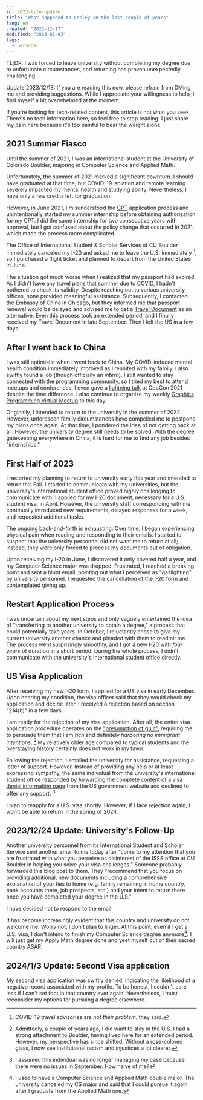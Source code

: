 ```yaml
---
id: 2023-life-update
title: "What happened to Lesley in the last couple of years"
lang: en
created: "2023-12-17"
modified: "2023-01-03"
tags:
  - personal
---
```


TL;DR: I was forced to leave university without completing my degree due to unfortunate circumstances, and returning has proven unexpectedly challenging.

Update 2023/12/18: If you are reading this now, please refrain from DMing me and providing suggestions. While I appreciate your willingness to help, I find myself a bit overwhelmed at the moment.

If you're looking for tech-related content, this article is not what you seek. There's no tech information here, so feel free to stop reading. I just share my pain here because it's too painful to bear the weight alone.

## 2021 Summer Fiasco

Until the summer of 2021, I was an international student at the University of Colorado Boulder, majoring in Computer Science and Applied Math.

Unfortunately, the summer of 2021 marked a significant downturn. I should have graduated at that time, but COVID-19 isolation and remote learning severely impacted my mental health and studying ability. Nevertheless, I have only a few credits left for graduation.

However, in June 2021, I misunderstood the [CPT](https://en.wikipedia.org/wiki/Curricular_Practical_Training) application process and unintentionally started my summer internship before obtaining authorization for my CPT. I did the same internship for two consecutive years with approval, but I got confused about the policy change that occurred in 2021, which made the process more complicated.

The Office of International Student & Scholar Services of CU Boulder immediately canceled my [I-20](<https://en.wikipedia.org/wiki/I-20_(form)>) and asked me to leave the U.S. immediately [^1], so I purchased a flight ticket and planned to depart from the United States in June.

[^1]: COVID-19 travel advisories are _not their problem_, they said.

The situation got much worse when I realized that my passport had expired. As I didn't have any travel plans that summer due to COVID, I hadn't bothered to check its validity. Despite reaching out to various university offices, none provided meaningful assistance. Subsequently, I contacted the Embassy of China in Chicago, but they informed me that passport renewal would be delayed and advised me to get a [Travel Document](https://en.wikipedia.org/wiki/Chinese_Travel_Document) as an alternative. Even this process took an extended period, and I finally received my Travel Document in late September. Then I left the US in a few days.

## After I went back to China

I was still optimistic when I went back to China. My COVID-induced mental health condition immediately improved as I reunited with my family. I also swiftly found a job (though officially an _intern_). I still wanted to stay connected with the programming community, so I tried my best to attend meetups and conferences. I even gave a [lightning talk](https://youtu.be/EwC8JIJqlMc?si=Rc19yOBfGRVz4gHE) at CppCon 2021 despite the time difference. I also continue to organize my weekly [Graphics Programming Virtual Meetup](https://www.meetup.com/graphics-programming-virtual-meetup/) to this day.

Originally, I intended to return to the university in the summer of 2022. However, unforeseen family circumstances have compelled me to postpone my plans once again. At that time, I pondered the idea of not getting back at all. However, the university degree still needs to be solved. With the degree gatekeeping everywhere in China, it is hard for me to find any job besides "internships."

## First Half of 2023

I restarted my planning to return to university early this year and intended to return this Fall. I started to communicate with my universities, but the university's international student office proved highly challenging to communicate with. I applied for my I-20 document, necessary for a U.S. student visa, in April. However, the university staff corresponding with me continually introduced new requirements, delayed responses for a week, and requested additional tasks.

The ongoing back-and-forth is exhausting. Over time, I began experiencing physical pain when reading and responding to their emails. I started to suspect that the university personnel did not want me to return at all; instead, they were only forced to process my documents out of obligation.

Upon receiving my I-20 in June, I discovered it only covered half a year, and my Computer Science major was dropped. Frustrated, I reached a breaking point and sent a blunt email, pointing out what I perceived as "gaslighting" by university personnel. I requested the cancellation of the I-20 form and contemplated giving up.

## Restart Application Process

I was uncertain about my next steps and only vaguely entertained the idea of "transferring to another university to obtain a degree," a process that could potentially take years. In October, I reluctantly chose to give my current university another chance and pleaded with them to readmit me. The process went surprisingly smoothly, and I got a new I-20 with _four years_ of duration in a short period. During the whole process, I didn't communicate with the university's international student office directly.

## US Visa Application

After receiving my new I-20 form, I applied for a US visa in early December. Upon hearing my condition, the visa officer said that they would check my application and decide later. I received a rejection based on section "214(b)" in a few days.

I am ready for the rejection of my visa application. After all, the entire visa application procedure operates on the ["presumption of guilt"](https://en.wikipedia.org/wiki/Presumption_of_guilt), requiring me to persuade them that I am _rich_ and definitely _harboring no immigrant intentions_. [^2] My relatively older age compared to typical students and the overstaying history certainly does not work in my favor.

[^2]: Admittedly, a couple of years ago, I did want to stay in the U.S. I had a strong attachment to Boulder, having lived here for an extended period. However, my perspective has since shifted. Without a rose-colored glass, I now see institutional racism and injustices a lot clearer.

Following the rejection, I emailed the university for assistance, requesting a letter of support. However, instead of providing any help or at least expressing sympathy, the same individual from the university's international student office responded by forwarding the [complete content of a visa denial information page](https://travel.state.gov/content/travel/en/us-visas/visa-information-resources/visa-denials.html) from the US government website and declined to offer any support. [^3]

[^3]: I assumed this individual was no longer managing my case because there were no issues in September. How naive of me?

I plan to reapply for a U.S. visa shortly. However, if I face rejection again, I won't be able to return in the spring of 2024.

## 2023/12/24 Update: University's Follow-Up

Another university personnel from its International Student and Scholar Service sent another email to me today after "come to my attention that you are frustrated with what you perceive as disinterest of the ISSS office at CU Boulder in helping you solve your visa challenges." Someone probably forwarded this blog post to them. They "recommend that you focus on providing additional, new documents including a comprehensive explanation of your ties to home (e.g. family remaining in home country, bank accounts there, job prospects, etc.) and your intent to return there once you have completed your degree in the U.S."

I have decided not to respond to the email.

It has become increasingly evident that this country and university do not welcome me. Worry not; I don't plan to linger. At this point, even if I get a U.S. visa, I don't intend to finish my Computer Science degree anymore[^4]. I will just get my Apply Math degree done and yeet myself out of their sacred country ASAP.

[^4]: I used to have a Computer Science and Applied Math double major. The university canceled my CS major and said that I could pursue it again after I graduate from the Applied Math one.

## 2024/1/3 Update: Second Visa application

My second visa application was swiftly denied, indicating the likelihood of a negative record associated with my profile. To be honest, I couldn't care less if I can't set foot in that country ever again. Nevertheless, I must reconsider my options for pursuing a degree elsewhere.
